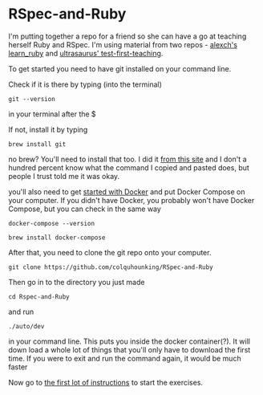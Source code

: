 # RSpec-and-Ruby

I'm putting together a repo for a friend so she can have a go at teaching herself Ruby and RSpec.
I'm using material from two repos - [alexch's learn_ruby](https://github.com/alexch/learn_ruby) and [ultrasaurus' test-first-teaching](https://github.com/ultrasaurus/test-first-teaching).

To get started you need to have git installed on your command line.

Check if it is there by typing (into the terminal)
```
git --version
```
in your terminal after the $

If not, install it by typing

```
brew install git
```

no brew? You'll need to install that too. I did it [from this site](https://brew.sh/) and I don't a hundred
percent know what the command I copied and pasted does, but people I trust told me it was okay.

you'll also need to get [started with Docker](https://docs.docker.com/docker-for-mac/) and put Docker Compose
 on your computer. If you didn't have Docker, you probably won't have Docker Compose, but you can check in 
 the same way 

 ```
docker-compose --version
```

```
brew install docker-compose
```

After that, you need to clone the git repo onto your computer.

```
git clone https://github.com/colquhounking/RSpec-and-Ruby
```

Then go in to the directory you just made

```
cd Rspec-and-Ruby
```

and run

```
./auto/dev
```

in your command line. This puts you inside the docker container(?). It will down load a whole lot of 
things that you'll only have to download the first time. If you were to exit and run the command again,
 it would be much faster


Now go to [the first lot of instructions](./instructions/00_hello_instructions.md) to start the exercises.

